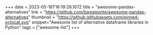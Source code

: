 +++
date = 2023-05-18T16:19:28.107Z
title = "awesome-pandas-alternatives"
link = "https://github.com/baggiponte/awesome-pandas-alternatives"
thumbnail = "https://github.githubassets.com/pinned-octocat.svg"
snippet="Awesome list of alternative dataframe libraries in Python"
tags = ["awesome-list"]
+++

